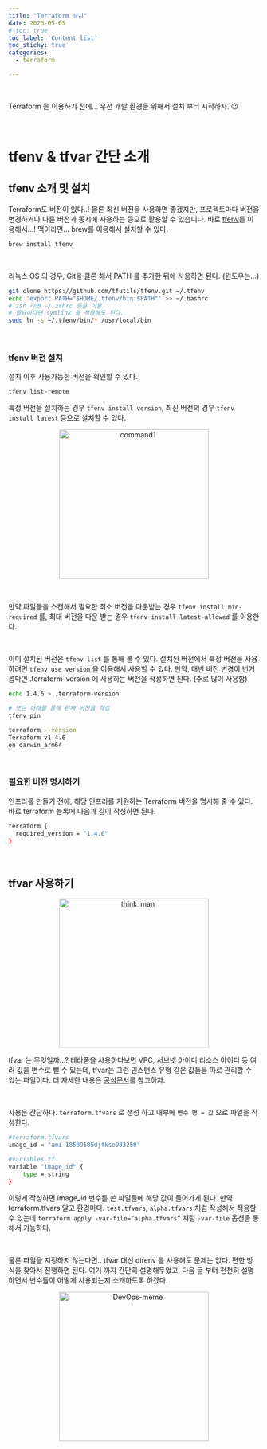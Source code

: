 ```yaml
---
title: "Terraform 설치"
date: 2023-05-05
# toc: true
toc_label: 'Content list'
toc_sticky: true
categories:
  - terraform

---
```


<br>

Terraform 을 이용하기 전에... 우선 개발 환경을 위해서 설치 부터 시작하자. 😉

<br>

# tfenv & tfvar 간단 소개

## tfenv 소개 및 설치

Terraform도 버전이 있다..! 물론 최신 버전을 사용하면 좋겠지만, 프로젝트마다 버전을 변경하거나 다른 버전과 동시에 사용하는 등으로 활용할 수 있습니다. 바로 [tfenv](https://github.com/tfutils/tfenv)를 이용해서…! 맥이라면… brew를 이용해서 설치할 수 있다.

```bash
brew install tfenv
```

<br>

리눅스 OS 의 경우, Git을 클론 해서 PATH 를 추가한 뒤에 사용하면 된다. (윈도우는…)

```bash
git clone https://github.com/tfutils/tfenv.git ~/.tfenv
echo 'export PATH="$HOME/.tfenv/bin:$PATH"' >> ~/.bashrc 
# zsh 라면 ~/.zshrc 등을 이용
# 필요하다면 symlink 를 적용해도 된다.
sudo ln -s ~/.tfenv/bin/* /usr/local/bin
```

<br>

### tfenv 버전 설치

설치 이후 사용가능한 버전을 확인할 수 있다.

```bash
tfenv list-remote
```
특정 버전을 설치하는 경우 `tfenv install version`, 최신 버전의 경우 `tfenv install latest` 등으로 설치할 수 있다. 

<p align="center">
<img width="300" alt="command1" src="https://user-images.githubusercontent.com/47859845/236488460-82fd87c3-62ff-4b50-bc17-939b88978155.png">
</p>

<br>

만약 파일들을 스캔해서 필요한 최소 버전을 다운받는 경우 `tfenv install min-required` 를, 최대 버전을 다운 받는 경우 `tfenv install latest-allowed` 를 이용한다.




<br>

이미 설치된 버전은 `tfenv list` 를 통해 볼 수 있다. 설치된 버전에서 특정 버전을 사용하려면 `tfenv use version` 을 이용해서 사용할 수 있다. 만약, 매번 버전 변경이 번거롭다면 .terraform-version 에 사용하는 버전을 작성하면 된다. (주로 많이 사용함)


```bash
echo 1.4.6 > .terraform-version

# 또는 아래를 통해 현재 버전을 작성
tfenv pin

terraform --version
Terraform v1.4.6
on darwin_arm64
```

<br>

### 필요한 버전 명시하기

인프라를 만들기 전에, 해당 인프라를 지원하는 Terraform 버전을 명시해 줄 수 있다. 바로 terraform 블록에 다음과 같이 작성하면 된다.

```bash
terraform {
  required_version = "1.4.6"
}
```

<br>

## tfvar 사용하기

<p align="center">
<img width="300" alt="think_man" src="https://user-images.githubusercontent.com/47859845/236488506-b93cc961-85bd-4478-be8f-c7ad48cf43ae.jpeg">
</p>


tfvar 는 무엇일까…? 테라폼을 사용하다보면 VPC, 서브넷 아이디 리소스 아이디 등 여러 값을 변수로 뺄 수 있는데, tfvar는 그런 인스턴스 유형 같은 값들을 따로 관리할 수 있는 파일이다. 더 자세한 내용은 [공식문서](https://developer.hashicorp.com/terraform/language/values/variables)를 참고하자.

<br>

사용은 간단하다. `terraform.tfvars` 로 생성 하고 내부에 `변수 명 = 값` 으로 파일을 작성한다.

```bash
#terraform.tfvars
image_id = "ami-18509185djfkse983250"

#variables.tf
variable "image_id" {
	type = string
}
```

이렇게 작성하면 image_id 변수를 쓴 파일들에 해당 값이 들어가게 된다. 만약 terraform.tfvars 말고 환경마다. `test.tfvars`, `alpha.tfvars` 처럼 작성해서 적용할 수 있는데 `terraform apply -var-file=”alpha.tfvars”` 처럼 `-var-file` 옵션을 통해서 가능하다.

<br>

물론 파일을 지정하지 않는다면.. tfvar 대신 direnv 를 사용해도 문제는 없다. 편한 방식을 찾아서 진행하면 된다. 여기 까지 간단히 설명해두었고, 다음 글 부터 천천히 설명하면서 변수들이 어떻게 사용되는지 소개하도록 하겠다.


<p align="center">
<img width="300" alt="DevOps-meme" src="https://user-images.githubusercontent.com/47859845/236488492-378efb24-6990-4ab1-93e1-94c1b16bc84a.png">
</p>


<br>
<br>
